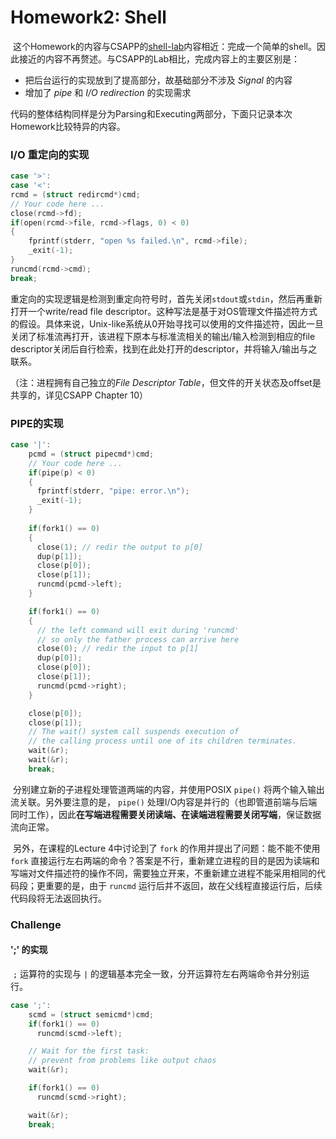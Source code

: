 # Homework2: Shell

​		这个Homework的内容与CSAPP的[shell-lab]( https://github.com/Bocabbage/CSAPP-Lab-Trail/tree/master/shlab-handout )内容相近：完成一个简单的shell。因此接近的内容不再赘述。与CSAPP的Lab相比，完成内容上的主要区别是：

- 把后台运行的实现放到了提高部分，故基础部分不涉及 *Signal* 的内容
- 增加了 *pipe* 和 *I/O redirection* 的实现需求

代码的整体结构同样是分为Parsing和Executing两部分，下面只记录本次Homework比较特异的内容。



### I/O 重定向的实现

```c
case '>':
case '<':
rcmd = (struct redircmd*)cmd;
// Your code here ...
close(rcmd->fd);
if(open(rcmd->file, rcmd->flags, 0) < 0)
{
    fprintf(stderr, "open %s failed.\n", rcmd->file);
    _exit(-1);
}
runcmd(rcmd->cmd);
break;
```

​	重定向的实现逻辑是检测到重定向符号时，首先关闭`stdout`或`stdin`，然后再重新打开一个write/read file descriptor。这种写法是基于对OS管理文件描述符方式的假设。具体来说，Unix-like系统从0开始寻找可以使用的文件描述符，因此一旦关闭了标准流再打开，该进程下原本与标准流相关的输出/输入检测到相应的file descriptor关闭后自行检索，找到在此处打开的descriptor，并将输入/输出与之联系。

（注：进程拥有自己独立的*File Descriptor Table*，但文件的开关状态及offset是共享的，详见CSAPP Chapter 10）



### PIPE的实现

```c
case '|':
    pcmd = (struct pipecmd*)cmd;
    // Your code here ...
    if(pipe(p) < 0)
    {
      fprintf(stderr, "pipe: error.\n");
      _exit(-1);
    }
    
    if(fork1() == 0)
    {
      close(1); // redir the output to p[0]
      dup(p[1]);
      close(p[0]);
      close(p[1]);
      runcmd(pcmd->left);
    }

    if(fork1() == 0)
    {
      // the left command will exit during 'runcmd'
      // so only the father process can arrive here
      close(0); // redir the input to p[1]
      dup(p[0]);
      close(p[0]);
      close(p[1]);
      runcmd(pcmd->right);
    }

    close(p[0]);
    close(p[1]);
    // The wait() system call suspends execution of 
    // the calling process until one of its children terminates.
    wait(&r);
    wait(&r);
    break;
```

​	分别建立新的子进程处理管道两端的内容，并使用POSIX `pipe()` 将两个输入输出流关联。另外要注意的是， `pipe()` 处理I/O内容是并行的（也即管道前端与后端同时工作），因此**在写端进程需要关闭读端、在读端进程需要关闭写端**，保证数据流向正常。

​	另外，在课程的Lecture 4中讨论到了 `fork` 的作用并提出了问题：能不能不使用 `fork` 直接运行左右两端的命令？答案是不行，重新建立进程的目的是因为读端和写端对文件描述符的操作不同，需要独立开来，不重新建立进程不能采用相同的代码段；更重要的是，由于 `runcmd` 运行后并不返回，故在父线程直接运行后，后续代码段将无法返回执行。



### Challenge



#### ';' 的实现

​	`;` 运算符的实现与 `|` 的逻辑基本完全一致，分开运算符左右两端命令并分别运行。

```c
case ';':
    scmd = (struct semicmd*)cmd;
    if(fork1() == 0)
      runcmd(scmd->left);

    // Wait for the first task:
    // prevent from problems like output chaos
    wait(&r);

    if(fork1() == 0)
      runcmd(scmd->right);

    wait(&r);
    break;
```

